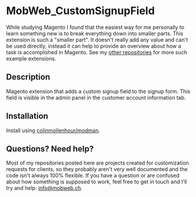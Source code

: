 # MobWeb_CustomSignupField
While studying Magento I found that the easiest way for me personally to learn something new is to break everything down into smaller parts. This extension is such a "smaller part". It doesn't really add any value and can't be used directly, instead it can help to provide an overview about how a task is accomplished in Magento. See my [other repositories](https://github.com/mobweb?tab=repositories) for more such example extensions.

## Description
Magento extension that adds a custom signup field to the signup form. This field is visible in the admin panel in the customer account information tab.

## Installation

Install using [colinmollenhour/modman](https://github.com/colinmollenhour/modman/).

## Questions? Need help?

Most of my repositories posted here are projects created for customization requests for clients, so they probably aren't very well documented and the code isn't always 100% flexible. If you have a question or are confused about how something is supposed to work, feel free to get in touch and I'll try and help: [info@mobweb.ch](mailto:info@mobweb.ch).
